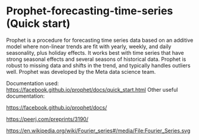 # Prophet-forecasting-time-series (Quick start)
Prophet is a procedure for forecasting time series data based on an additive model where non-linear trends are fit with yearly, weekly, and daily seasonality, plus holiday effects. It works best with time series that have strong seasonal effects and several seasons of historical data. Prophet is robust to missing data and shifts in the trend, and typically handles outliers well. Prophet was developed by the Meta data science team.


Documentation used: https://facebook.github.io/prophet/docs/quick_start.html
Other useful documentation:

https://facebook.github.io/prophet/docs/

https://peerj.com/preprints/3190/

https://en.wikipedia.org/wiki/Fourier_series#/media/File:Fourier_Series.svg
